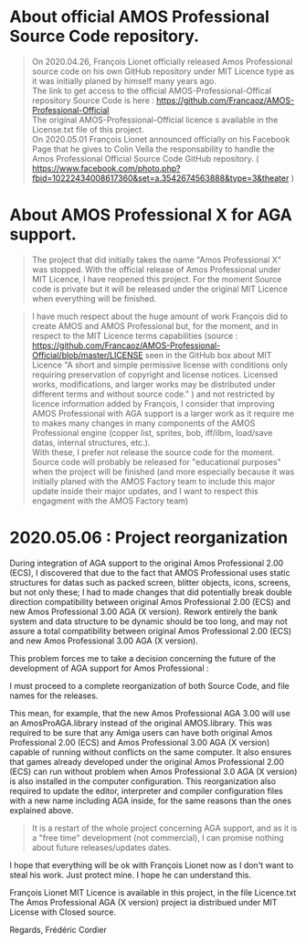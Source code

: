 # About official AMOS Professional Source Code repository.
> On 2020.04.26, François Lionet officially released Amos Professional source code on his own GitHub repository under MIT Licence type as it was initially planed by himself many years ago.<br>
> The link to get access to the official AMOS-Professional-Offical repository Source Code is here : https://github.com/Francaoz/AMOS-Professional-Official<br>
> The original AMOS-Professional-Official licence s available in the License.txt file of this project.<br>
> On 2020.05.01 François Lionet announced officially on his Facebook Page that he gives to Colin Vella the responsability to handle the Amos Professional Official Source Code GitHub repository. ( https://www.facebook.com/photo.php?fbid=10222434008617360&set=a.3542674563888&type=3&theater )

# About AMOS Professional X for AGA support.
> The project that did initially takes the name "Amos Professional X" was stopped. With the official release of Amos Professional under MIT Licence, I have reopened this project.
For the moment Source code is private but it will be released under the original MIT Licence when everything will be finished.

> I have much respect about the huge amount of work François did to create AMOS and AMOS Professional but, for the moment, and in respect to the MIT Licence terms capabilities (source : https://github.com/Francaoz/AMOS-Professional-Official/blob/master/LICENSE seen in the GitHub box about MIT Licence "A short and simple permissive license with conditions only requiring preservation of copyright and license notices. Licensed works, modifications, and larger works may be distributed under different terms and without source code." ) and not restricted by licence information added by François, I consider that improving AMOS Professional with AGA support is a larger work as it require me to makes many changes in many components of the AMOS Professional engine (copper list, sprites, bob, iff/ilbm, load/save datas, internal structures, etc.).<br>
With these, I prefer not release the source code for the moment.<br>
Source code will probably be released for "educational purposes" when the project will be finished (and more especially because it was initially planed with the AMOS Factory team to include this major update inside their major updates, and I want to respect this engagment with the AMOS Factory team)

# 2020.05.06 : Project reorganization

During integration of AGA support to the original Amos Professional 2.00 (ECS), I discovered that due to the fact that AMOS Professional uses static structures for datas such as packed screen, blitter objects, icons, screens, but not only these; I had to made changes that did potentially break double direction compatibility between original Amos Professional 2.00 (ECS) and new Amos Professional 3.00 AGA (X version). Rework entirely the bank system and data structure to be dynamic should be too long, and may not assure a total compatibility between original Amos Professional 2.00 (ECS) and new Amos Professional 3.00 AGA (X version).

This problem forces me to take a decision concerning the future of the development of AGA support for Amos Professional :

 I must proceed to a complete reorganization of both Source Code, and file names for the releases.

This mean, for example, that the new Amos Professional AGA 3.00 will use an AmosProAGA.library instead of the original AMOS.library.
This was required to be sure that any Amiga users can have both original Amos Professional 2.00  (ECS) and Amos Professional 3.00 AGA (X version) capable of running without conflicts on the same computer.
It also ensures that games already developed under the original Amos Professional 2.00  (ECS) can run without problem when Amos Professional 3.0 AGA (X version) is also installed in the computer configuration.
This reorganization also required to update the editor, interpreter and compiler configuration files with a new name including AGA inside, for the same reasons than the ones explained above.
>It is a restart of the whole project concerning AGA support, and as it is a "free time" development (not commercial), I can promise nothing about future releases/updates dates.

I hope that everything will be ok with François Lionet now as I don't want to steal his work. Just protect mine. I hope he can understand this.

François Lionet MIT Licence is available in this project, in the file Licence.txt
The Amos Professional AGA (X version) project ia distribued under MIT License with Closed source.

Regards,
Frédéric Cordier

